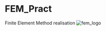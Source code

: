 # FEM_Pract
Finite Element Method realisation
![fem_logo](https://github.com/MihailTsybakov/FEM_Pract/assets/62279777/3bc79ded-93c1-47f1-b018-61808ea22b61)
